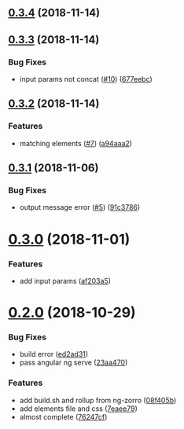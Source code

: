## [0.3.4](https://github.com/matai-tech/periodic-table/compare/0.3.3...0.3.4) (2018-11-14)



## [0.3.3](https://github.com/matai-tech/periodic-table/compare/0.3.2...0.3.3) (2018-11-14)

### Bug Fixes

* input params not concat ([#10](https://github.com/matai-tech/periodic-table/issues/10)) ([677eebc](https://github.com/matai-tech/periodic-table/commit/677eebc))



## [0.3.2](https://github.com/matai-tech/periodic-table/compare/0.3.1...0.3.2) (2018-11-14)


### Features

* matching elements ([#7](https://github.com/matai-tech/periodic-table/issues/7)) ([a94aaa2](https://github.com/matai-tech/periodic-table/commit/a94aaa2))



<a name="0.3.1"></a>
## [0.3.1](https://github.com/matai-tech/periodic-table/compare/0.3.0...0.3.1) (2018-11-06)


### Bug Fixes

* output message error ([#5](https://github.com/matai-tech/periodic-table/issues/5)) ([91c3786](https://github.com/matai-tech/periodic-table/commit/91c3786))



<a name="0.3.0"></a>
# [0.3.0](https://github.com/matai-tech/periodic-table/compare/v0.2.0...v0.3.0) (2018-11-01)

### Features

* add input params ([af203a5](https://github.com/matai-tech/periodic-table/commit/af203a5))

<a name="0.2.0"></a>
# [0.2.0](https://github.com/matai-tech/periodic-table/compare/7eaee79...v0.2.0) (2018-10-29)


### Bug Fixes

* build error ([ed2ad31](https://github.com/matai-tech/periodic-table/commit/ed2ad31))
* pass angular ng serve ([23aa470](https://github.com/matai-tech/periodic-table/commit/23aa470))


### Features

* add build.sh and rollup from ng-zorro ([08f405b](https://github.com/matai-tech/periodic-table/commit/08f405b))
* add elements file and css ([7eaee79](https://github.com/matai-tech/periodic-table/commit/7eaee79))
* almost complete ([76247cf](https://github.com/matai-tech/periodic-table/commit/76247cf))




